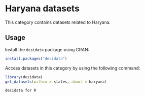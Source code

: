 
# Haryana datasets
This category contains datasets related to Haryana.
## Usage
Install the `desidata` package using CRAN:
```r
install.packages("desidata")
```
Access datasets in this category by using the following command:
```r
library(desidata)
get_datasets(within = states, about = haryana)
```
`desidata for R`
